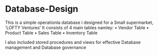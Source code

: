 # Database-Design 
 This is a simple operationla database i designed for a Small supermarket, 'LOFTY Ventures'
 It consists of 4 main tables namley:
 • Vendor Table
 • Product Table
 • Sales Table
 • Inventory Table
 
 I also included stored procedures and views for effective Database management and Database governance
